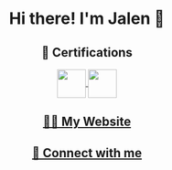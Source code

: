 <h1 align="center"> Hi there! I'm Jalen 👋</h3>
<div align="center"> 

<h2 align="center"> 🧾 Certifications </h2>
<div align="center"> 
<a href="https://www.credly.com/badges/9b4103ac-9e56-4413-b0ac-334f51fcaea5"> <img src="https://images.credly.com/images/446e08ae-bbb5-4648-b85d-24b9a939eb8d/CompTIA_Security_2B.png" align="center" height="50" width="50" />
<a href="https://www.credly.com/org/comptia/badge/comptia-a-ce-certification.1"> <img src="https://intellectualpoint.com/wp-content/uploads/2019/04/a-logo-eps.jpg" align="center" height="50" width="50" />
</div>

<h2 align="center"> 👨‍💻 My Website </h2>

<h2 align="center"> 🔗 Connect with me </h2>
